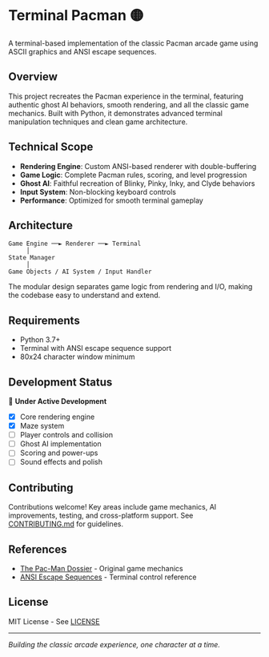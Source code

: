 # Terminal Pacman 🟡

A terminal-based implementation of the classic Pacman arcade game using ASCII graphics and ANSI escape sequences.

## Overview

This project recreates the Pacman experience in the terminal, featuring authentic ghost AI behaviors, smooth rendering, and all the classic game mechanics. Built with Python, it demonstrates advanced terminal manipulation techniques and clean game architecture.

## Technical Scope

- **Rendering Engine**: Custom ANSI-based renderer with double-buffering
- **Game Logic**: Complete Pacman rules, scoring, and level progression  
- **Ghost AI**: Faithful recreation of Blinky, Pinky, Inky, and Clyde behaviors
- **Input System**: Non-blocking keyboard controls
- **Performance**: Optimized for smooth terminal gameplay

## Architecture

```
Game Engine ──► Renderer ──► Terminal
     │
State Manager
     │
Game Objects / AI System / Input Handler
```

The modular design separates game logic from rendering and I/O, making the codebase easy to understand and extend.

## Requirements

- Python 3.7+
- Terminal with ANSI escape sequence support
- 80x24 character window minimum

## Development Status

🚧 **Under Active Development**

- [x] Core rendering engine
- [x] Maze system
- [ ] Player controls and collision
- [ ] Ghost AI implementation
- [ ] Scoring and power-ups
- [ ] Sound effects and polish

## Contributing

Contributions welcome! Key areas include game mechanics, AI improvements, testing, and cross-platform support. See [CONTRIBUTING.md](CONTRIBUTING.md) for guidelines.

## References

- [The Pac-Man Dossier](https://www.gamasutra.com/view/feature/3938/the_pacman_dossier.php) - Original game mechanics
- [ANSI Escape Sequences](https://en.wikipedia.org/wiki/ANSI_escape_code) - Terminal control reference

## License

MIT License - See [LICENSE](LICENSE)

---

*Building the classic arcade experience, one character at a time.*
